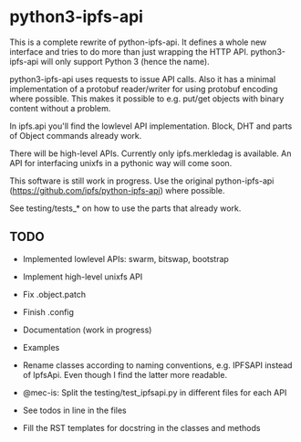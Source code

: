 # python3-ipfs-api

This is a complete rewrite of python-ipfs-api. It defines a whole new interface
and tries to do more than just wrapping the HTTP API. python3-ipfs-api will
only support Python 3 (hence the name).

python3-ipfs-api uses requests to issue API calls. Also it has a minimal
implementation of a protobuf reader/writer for using protobuf encoding where
possible. This makes it possible to e.g. put/get objects with binary content
without a problem.

In ipfs.api you'll find the lowlevel API implementation. Block, DHT and parts
of Object commands already work.

There will be high-level APIs. Currently only ipfs.merkledag is available. An
API for interfacing unixfs in a pythonic way will come soon.

This software is still work in progress. Use the original python-ipfs-api
(https://github.com/ipfs/python-ipfs-api) where possible.

See testing/tests_* on how to use the parts that already work.


## TODO

 * Implemented lowlevel APIs: swarm, bitswap, bootstrap
 * Implement high-level unixfs API
 * Fix .object.patch
 * Finish .config
 
 * Documentation (work in progress)
 * Examples
 * Rename classes according to naming conventions, e.g. IPFSAPI instead of IpfsApi. Even though I find the latter
   more readable.

 * @mec-is: Split the testing/test_ipfsapi.py in different files for each API
 * See todos in line in the files
 * Fill the RST templates for docstring in the classes and methods
